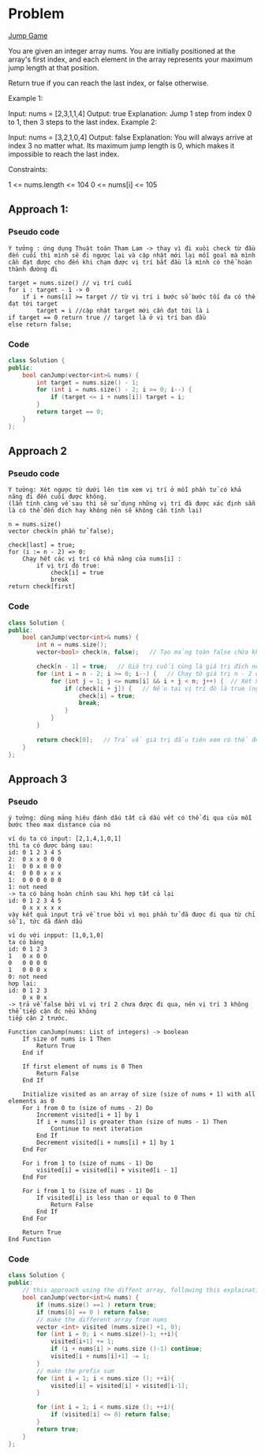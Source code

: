 # Problem

[Jump Game](https://leetcode.com/problems/jump-game/description/)

You are given an integer array nums. You are initially positioned at the array's first index, and each element in the array represents your maximum jump length at that position.

Return true if you can reach the last index, or false otherwise.

 

Example 1:

Input: nums = [2,3,1,1,4]
Output: true
Explanation: Jump 1 step from index 0 to 1, then 3 steps to the last index.
Example 2:

Input: nums = [3,2,1,0,4]
Output: false
Explanation: You will always arrive at index 3 no matter what. Its maximum jump length is 0, which makes it impossible to reach the last index.
 

Constraints:

1 <= nums.length <= 104
0 <= nums[i] <= 105

## Approach 1:
### Pseudo code
``` 
Ý tưởng : ứng dụng Thuật toán Tham Lam -> thay vì đi xuôi check từ đầu đến cuối thì mình sẽ đi ngược lại và cập nhật mới lại mỗi goal mà mình cần đạt được cho đến khi chạm được vị trí bắt đầu là mình có thể hoàn thành đường đi

target = nums.size() // vị trí cuối
for i : target - 1 -> 0 
    if i + nums[i] >= target // từ vị trí i bước số bước tối đa có thể đạt tới target 
        target = i //cập nhật target mới cần đạt tới là i
if target == 0 return true // target là ở vị trí ban đầu
else return false;
```

### Code
```cpp
class Solution {
public:
    bool canJump(vector<int>& nums) {
        int target = nums.size() - 1;
        for (int i = nums.size() - 2; i >= 0; i--) {
            if (target <= i + nums[i]) target = i;
        }
        return target == 0;
    }
};
```

## Approach 2
### Pseudo code
```
Ý tưởng: Xét ngược từ dưới lên tìm xem vị trí ở mỗi phần tử có khả năng đi đến cuối được không. 
(lần tính càng về sau thì sẽ sử dụng những vị trí đã được xác định sẵn là có thể đến đích hay không nên sẽ không cần tính lại)

n = nums.size()
vector check(n phần tử false);

check[last] = true;
for (i := n - 2) => 0:
    Chạy hết các vị trí có khả năng của nums[i] :
        if vị trí đó true:
            check[i] = true
            break
return check[first]
```

### Code
```cpp
class Solution {
public:
    bool canJump(vector<int>& nums) {
        int n = nums.size();
        vector<bool> check(n, false);   // Tạo mảng toàn false chứa khả năng đến đích được của từng giá trị nums[i] (theo index của nums[i])

        check[n - 1] = true;   // Giá trị cuối cùng là giá trị đích nên true
        for (int i = n - 2; i >= 0; i--) {   // Chạy từ giá trị n - 2 cho tới cuối
            for (int j = 1; j <= nums[i] && i + j < n; j++) {  // Xét hết trường hợp có thể chạy của nums[i]
                if (check[i + j]) {   // Nếu tại vị trí đó là true (nghĩa là tại vị trí đó có thể đi được đến đích => vị trí hiện tại cũng đến được đích)
                    check[i] = true;
                    break;
                }
            }
        }
        
        return check[0];   // Trả về giá trị đầu tiên xem có thể đến đích không
    }
};
```


## Approach 3
### Pseudo
```
ý tưởng: dùng mảng hiệu đánh dấu tất cả dấu vết có thể đi qua của mỗi bước theo max distance của nó

ví dụ ta có input: [2,1,4,1,0,1]
thì ta có được bảng sau:
id: 0 1 2 3 4 5
2:  0 x x 0 0 0
1:  0 0 x 0 0 0
4:  0 0 0 x x x
1:  0 0 0 0 0 0
1: not need
-> ta có bảng hoàn chỉnh sau khi hợp tất cả lại
id: 0 1 2 3 4 5
    0 x x x x x
vậy kết quả input trả về true bởi vì mọi phần tử đã được đi qua từ chỉ số 1, tức đã đánh dấu

ví dụ với inpput: [1,0,1,0]
ta có bảng
id: 0 1 2 3
1   0 x 0 0
0   0 0 0 0
1   0 0 0 x
0: not need
hợp lại:
id: 0 1 2 3
    0 x 0 x
-> trả về false bởi vì vị trí 2 chưa được đi qua, nên vị trí 3 không thể tiếp cận đc nếu không
tiếp cận 2 trước.

Function canJump(nums: List of integers) -> boolean
    If size of nums is 1 Then
        Return True
    End if

    If first element of nums is 0 Then
        Return False
    End If

    Initialize visited as an array of size (size of nums + 1) with all elements as 0
    For i from 0 to (size of nums - 2) Do
        Increment visited[i + 1] by 1
        If i + nums[i] is greater than (size of nums - 1) Then
            Continue to next iteration
        End If
        Decrement visited[i + nums[i] + 1] by 1
    End For

    For i from 1 to (size of nums - 1) Do
        visited[i] = visited[i] + visited[i - 1]
    End For

    For i from 1 to (size of nums - 1) Do
        If visited[i] is less than or equal to 0 Then
            Return False
        End If
    End For

    Return True
End Function

```
### Code
```cpp
class Solution {
public:
    // this approach using the diffent array, following this explaination
    bool canJump(vector<int>& nums) {
        if (nums.size() ==1 ) return true;
        if (nums[0] == 0 ) return false;
        // make the different array from nums
        vector <int> visited (nums.size() +1, 0);
        for (int i = 0; i < nums.size()-1; ++i){
            visited[i+1] += 1;
            if (i + nums[i] > nums.size ()-1) continue;
            visited[i + nums[i]+1] -= 1;
        }
        // make the prefix sum
        for (int i = 1; i < nums.size (); ++i){
            visited[i] = visited[i] + visited[i-1];
        }

        for (int i = 1; i < nums.size (); ++i){
            if (visited[i] <= 0) return false;
        }
        return true;
    }
};

```